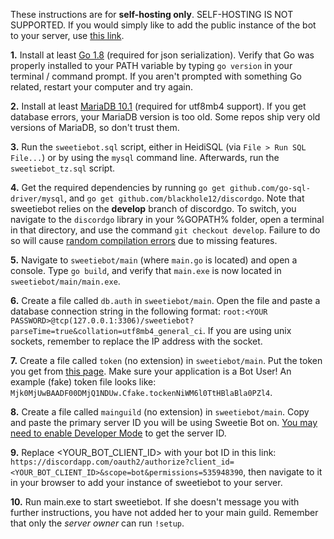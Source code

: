 These instructions are for **self-hosting only**. SELF-HOSTING IS NOT SUPPORTED. If you would simply like to add the public instance of the bot to your server, use [this link](https://discordapp.com/oauth2/authorize?client_id=171790139712864257&scope=bot&permissions=535948390).

**1.** Install at least [Go 1.8](https://golang.org/dl/) (required for json serialization). Verify that Go was properly installed to your PATH variable by typing `go version` in your terminal / command prompt. If you aren't prompted with something Go related, restart your computer and try again.

**2.** Install at least [MariaDB 10.1](https://downloads.mariadb.org/) (required for utf8mb4 support). If you get database errors, your MariaDB version is too old. Some repos ship very old versions of MariaDB, so don't trust them.

**3.** Run the `sweetiebot.sql` script, either in HeidiSQL (via `File > Run SQL File...`) or by using the `mysql` command line. Afterwards, run the `sweetiebot_tz.sql` script.

**4.** Get the required dependencies by running `go get github.com/go-sql-driver/mysql`, and `go get github.com/blackhole12/discordgo`. Note that sweetiebot relies on the **develop** branch of discordgo. To switch, you navigate to the `discordgo` library in your %GOPATH% folder, open a terminal in that directory, and use the command `git checkout develop`. Failure to do so will cause [random compilation errors](https://github.com/blackhole12/sweetiebot/issues/61) due to missing features.

**5.** Navigate to `sweetiebot/main` (where `main.go` is located) and open a console. Type `go build`, and verify that `main.exe` is now located in `sweetiebot/main/main.exe`.

**6.** Create a file called `db.auth` in `sweetiebot/main`. Open the file and paste a database connection string in the following format: `root:<YOUR PASSWORD>@tcp(127.0.0.1:3306)/sweetiebot?parseTime=true&collation=utf8mb4_general_ci`. If you are using unix sockets, remember to replace the IP address with the socket.

**7.** Create a file called `token` (no extension) in `sweetiebot/main`. Put the token you get from [this page](https://discordapp.com/developers/applications/me). Make sure your application is a Bot User! An example (fake) token file looks like: `Mjk0MjUwBAADF00DMjQ1NDUw.Cfake.tockenNiWM6l0TtHBlaBla0PZl4`.

**8.** Create a file called `mainguild` (no extension) in `sweetiebot/main`. Copy and paste the primary server ID you will be using Sweetie Bot on. [You may need to enable Developer Mode](https://support.discordapp.com/hc/en-us/articles/206346498-Where-can-I-find-my-User-Server-Message-ID-) to get the server ID.

**9.** Replace <YOUR_BOT_CLIENT_ID> with your bot ID in this link: `https://discordapp.com/oauth2/authorize?client_id=<YOUR_BOT_CLIENT_ID>&scope=bot&permissions=535948390`, then navigate to it in your browser to add your instance of sweetiebot to your server.

**10.** Run main.exe to start sweetiebot. If she doesn't message you with further instructions, you have not added her to your main guild. Remember that only the *server owner* can run `!setup`.